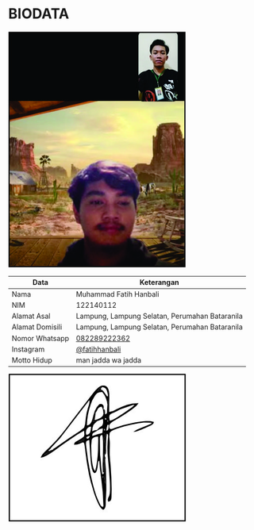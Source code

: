 # BIODATA

![Foto](112_foto.jpg)

| Data            | Keterangan |
| --------------- | ------------- |
| Nama            | Muhammad Fatih Hanbali |
| NIM             | 122140112 |
| Alamat Asal     | Lampung, Lampung Selatan, Perumahan Bataranila |
| Alamat Domisili | Lampung, Lampung Selatan, Perumahan Bataranila |
| Nomor Whatsapp  | [082289222362](https://wa.me/+6282289222362) |
| Instagram       | [@fatihhanbali](https://instagram.com/fatihhanbali) |
| Motto Hidup     | man jadda wa jadda |

![TTD](112_ttd.jpg)
